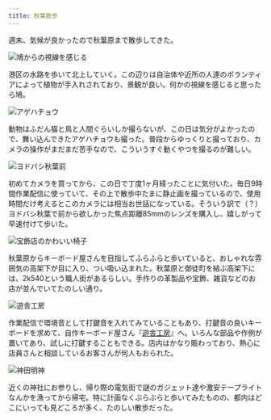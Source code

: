 ```yaml
---
title: 秋葉散歩
---
```

週末、気候が良かったので秋葉原まで散歩してきた。

![](https://lh3.googleusercontent.com/ViIaoy7rb425lShtOnrqcNNgPP3jwlM4gvReoeH9RQ9_gqby8zM2QuQq5bIqRgnu5ksa0KebrsXQOxRapSQzqXUK56nskPdANHhbjmf8Twbx9YNNSY-19wCKskexU4rvClypBAwkmEsI1DNVhgHtdR0 "鳩からの視線を感じる")

港区の水路を歩いて北上していく。この辺りは自治体や近所の人達のボランティアによって植物が手入れされており、景観が良い。何かの視線を感じると思ったら鳩。

![](https://lh4.googleusercontent.com/kz9mgBxty4jKGCzvfEIe6tvOutrN9YiqbvaI0wccBcSUG2h13TGO-mhdqbxzA-SnG4bjfc5Hm2zBg7jD-q7zRyymavgNca0Lz8-2NupddTIJvLfV4_3KPgHzvzQky4Hh50E_htSFof1o3gexFJH1kUQ "アゲハチョウ")

動物はふだん猫と鳥と人間ぐらいしか撮らないが、この日は気分がよかったので、舞い込んできたアゲハチョウも撮った。普段からゆっくりと撮っており、カメラの操作がまだまだ苦手なので、こういうすぐ動くやつを撮るのが難しい。

![](https://lh5.googleusercontent.com/GSIqnAo58lkAiCDMKSB2PYbTXU_P4z0GMvX194m5y4olsOIP3Ybw2RbWjCArjYHF0uuCyccvqOXneeSUYO10g8HEfyob7ay2MS6iS0EpX2M9vivf7zD14fdcLYY-QQOy0gtFvhycqlcoli4mi294T28 "ヨドバシ秋葉前")

初めてカメラを買ってから、この日で丁度1ヶ月経ったことに気付いた。毎日9時間作業配信に使っていて、その上で散歩中たまに静止画を撮っているので、使用時間だけ考えるとこのカメラには相当お世話になっている。そういう訳で（？）ヨドバシ秋葉で前から欲しかった焦点距離85mmのレンズを購入し、嬉しがって早速付けて歩いた。

![](https://lh6.googleusercontent.com/rI_JTyUtQG5L74jwiAzMVC-nT7SmbRPSKivFOznHPGM5oFEB8GiJ5aD0l9OUHdErgNMeg-l4CkKTz_swZz3IIQmbvp3BqSOsBui6KuJH0dAMxM8PyK97vGwSc2lDvaswMMZLmEnvXkZULNENghyoHJ0 "宝飾店のかわいい椅子")

秋葉原からキーボード屋さんを目指してふらふらと歩いていると、おしゃれな雰囲気の高架下が目に入り、つい吸い込まれた。秋葉原と御徒町を結ぶ高架下には、2k540という職人街があるらしい。手作りの革製品や宝飾、雑貨などのお店が並んでいてたのしい通り。

![](https://lh6.googleusercontent.com/NEDC4I5DSWZMZ-W2DvM4zb66Lci8l_JKLzWS9HLl8y3ymTV9cQ6mbIQ5-LKxZNQzMngeYFFyt89YxSIWXugXVWsb2tNw92J_Q2Mlx7SA5D0qD9ea5RIm-NBqhktvlNsXWPFMCCKpbvFxF6pt_8w_Uh0 "遊舎工房")

作業配信で環境音として打鍵音を入れてみていることもあり、打鍵音の良いキーボードを求めて、自作キーボード屋さん『[遊舎工房](https://yushakobo.jp/)』へ。いろんな部品や作例が置いてあり、試しに打鍵することもできる。店内はかなり賑わっており、熱心に店員さんと相談しているお客さんが何人もおられた。

![](https://lh3.googleusercontent.com/J9eZ1MFe80WfaDREUM15jrsqqZ1nVe2OQyciKlk-q5qJQ2eKKvGEBB-fmjg9Gl9GWsdzvuwZhzlMWOJLDLa66QaHo0EyOCsSPce0eWuEWQMcGjO9tOCNswXGFYIriBdOoBja_NXZ9OM1JqJe44j7T3I "神田明神")

近くの神社にお参りし、帰り際の電気街で謎のガジェット達や激安テープライトなんかを漁ってから帰宅。特に計画なくぶらぶらと歩いてみたものの、都内はどこにいっても見どころが多く、たのしい散歩だった。
